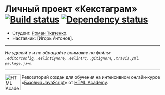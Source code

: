 # Личный проект «Кекстаграм» [![Build status][travis-image]][travis-url] [![Dependency status][dependency-image]][dependency-url]

* Студент: [Роман Ткаченко](https://up.htmlacademy.ru/javascript/5/user/197571).
* Наставник: [Игорь Антонов].

---

_Не удаляйте и не обращайте внимание на файлы:_<br>
_`.editorconfig`, `.eslintignore`, `.eslintrc`, `.gitignore`, `.travis.yml`, `package.json`._

---

<a href="https://htmlacademy.ru/intensive/javascript"><img align="left" width="50" height="50" title="HTML Academy" src="https://up.htmlacademy.ru/static/img/intensive/javascript/logo-for-github.svg"></a>

Репозиторий создан для обучения на интенсивном онлайн‑курсе «[Базовый JavaScript](https://htmlacademy.ru/intensive/javascript)» от [HTML Academy](https://htmlacademy.ru).

[travis-image]: https://travis-ci.org/htmlacademy-javascript/197571-kekstagram.svg?branch=master
[travis-url]: https://travis-ci.org/htmlacademy-javascript/197571-kekstagram
[dependency-image]: https://david-dm.org/htmlacademy-javascript/197571-kekstagram.svg?style=flat-square
[dependency-url]: https://david-dm.org/htmlacademy-javascript/197571-kekstagram
